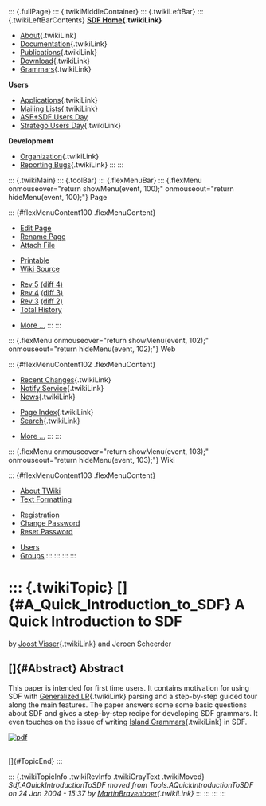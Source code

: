 ::: {.fullPage}
::: {.twikiMiddleContainer}
::: {.twikiLeftBar}
::: {.twikiLeftBarContents}
**[SDF Home](WebHome){.twikiLink}**

-   [About](SdfLanguage){.twikiLink}
-   [Documentation](SdfDocumentation){.twikiLink}
-   [Publications](SdfPublications){.twikiLink}
-   [Download](SdfSoftware){.twikiLink}
-   [Grammars](SdfGrammars){.twikiLink}

**Users**

-   [Applications](SdfApplications){.twikiLink}
-   [Mailing Lists](MailingList){.twikiLink}
-   [ASF+SDF Users
    Day](http://www.cwi.nl/htbin/sen1/twiki/bin/view/SEN1/ASFSDFUsersDay)
-   [Stratego Users Day](../Stratego/StrategoUsersDay){.twikiLink}

**Development**

-   [Organization](SdfDevelopment){.twikiLink}
-   [Reporting Bugs](SdfBugs){.twikiLink}
:::
:::

::: {.twikiMain}
::: {.toolBar}
::: {.flexMenuBar}
::: {.flexMenu onmouseover="return showMenu(event, 100);" onmouseout="return hideMenu(event, 100);"}
Page

::: {#flexMenuContent100 .flexMenuContent}
-   [Edit
    Page](http://www.program-transformation.org/edit/SdfBackup/AQuickIntroductionToSDF?t=1536827747)
-   [Rename
    Page](http://www.program-transformation.org/rename/SdfBackup/AQuickIntroductionToSDF)
-   [Attach
    File](http://www.program-transformation.org/attach/SdfBackup/AQuickIntroductionToSDF)

<!-- -->

-   [Printable](http://www.program-transformation.org/view/SdfBackup/AQuickIntroductionToSDF?skin=print.pattern)
-   [Wiki
    Source](http://www.program-transformation.org/view/SdfBackup/AQuickIntroductionToSDF?skin=text&raw=on&contenttype=text/plain)

<!-- -->

-   [Rev
    5](http://www.program-transformation.org/view/SdfBackup/AQuickIntroductionToSDF?rev=1.5)
    [(diff 4)](http://www.program-transformation.org/rdiff/SdfBackup/AQuickIntroductionToSDF?rev1=1.5&rev2=1.4)
-   [Rev
    4](http://www.program-transformation.org/view/SdfBackup/AQuickIntroductionToSDF?rev=1.4)
    [(diff 3)](http://www.program-transformation.org/rdiff/SdfBackup/AQuickIntroductionToSDF?rev1=1.4&rev2=1.3)
-   [Rev
    3](http://www.program-transformation.org/view/SdfBackup/AQuickIntroductionToSDF?rev=1.3)
    [(diff 2)](http://www.program-transformation.org/rdiff/SdfBackup/AQuickIntroductionToSDF?rev1=1.3&rev2=1.2)
-   [Total
    History](http://www.program-transformation.org/rdiff/SdfBackup/AQuickIntroductionToSDF)

<!-- -->

-   [More
    \...](http://www.program-transformation.org/oops/SdfBackup/AQuickIntroductionToSDF?template=oopsmore&param1=1.5&param2=1.5)
:::
:::

::: {.flexMenu onmouseover="return showMenu(event, 102);" onmouseout="return hideMenu(event, 102);"}
Web

::: {#flexMenuContent102 .flexMenuContent}
-   [Recent Changes](WebChanges){.twikiLink}
-   [Notify Service](WebNotify){.twikiLink}
-   [News](WebNews){.twikiLink}

<!-- -->

-   [Page Index](WebIndex){.twikiLink}
-   [Search](WebSearch){.twikiLink}

<!-- -->

-   [More
    \...](http://www.program-transformation.org/oops/SdfBackup/AQuickIntroductionToSDF?template=oopsmore&param1=1.5&param2=1.5)
:::
:::

::: {.flexMenu onmouseover="return showMenu(event, 103);" onmouseout="return hideMenu(event, 103);"}
Wiki

::: {#flexMenuContent103 .flexMenuContent}
-   [About
    TWiki](http://www.program-transformation.org/view/TWiki/WebHome)
-   [Text
    Formatting](http://www.program-transformation.org/view/TWiki/TextFormattingRules)

<!-- -->

-   [Registration](http://www.program-transformation.org/view/TWiki/TWikiRegistration)
-   [Change
    Password](http://www.program-transformation.org/view/TWiki/ChangePassword)
-   [Reset
    Password](http://www.program-transformation.org/view/TWiki/ResetPassword)

<!-- -->

-   [Users](http://www.program-transformation.org/view/Main/TWikiUsers)
-   [Groups](http://www.program-transformation.org/view/Main/TWikiGroups)
:::
:::
:::
:::

::: {.twikiTopic}
[]{#A_Quick_Introduction_to_SDF} A Quick Introduction to SDF
============================================================

by [Joost Visser](../Main/JoostVisser){.twikiLink} and Jeroen Scheerder

[]{#Abstract} Abstract
----------------------

This paper is intended for first time users. It contains motivation for
using SDF with [Generalized LR](GeneralizedLR){.twikiLink} parsing and a
step-by-step guided tour along the main features. The paper answers some
some basic questions about SDF and gives a step-by-step recipe for
developing SDF grammars. It even touches on the issue of writing [Island
Grammars](../Transform/IslandGrammars){.twikiLink} in SDF.

[![](http://www.stratego-language.org/pub/pdficon.gif "pdf")](ftp://ftp.stratego-language.org/pub/stratego/docs/sdfintro.pdf)

\
[]{#TopicEnd}
:::

::: {.twikiTopicInfo .twikiRevInfo .twikiGrayText .twikiMoved}
*Sdf.AQuickIntroductionToSDF moved from Tools.AQuickIntroductionToSDF on
24 Jan 2004 - 15:37 by
[MartinBravenboer](../Main/MartinBravenboer){.twikiLink}*
:::
:::
:::
:::
